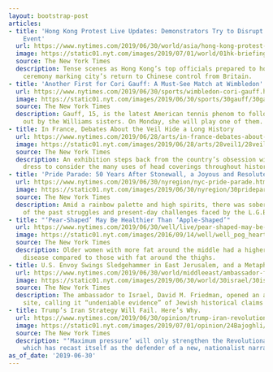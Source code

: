 ```yaml
---
layout: bootstrap-post
articles:
- title: 'Hong Kong Protest Live Updates: Demonstrators Try to Disrupt Handover Anniversary
    Event'
  url: https://www.nytimes.com/2019/06/30/world/asia/hong-kong-protest-live-updates.html
  image: https://static01.nyt.com/images/2019/07/01/world/01hk-briefing-sub2/merlin_157275990_8b872e86-03fa-48f5-ba48-70db0d54f998-facebookJumbo.jpg
  source: The New York Times
  description: Tense scenes as Hong Kong’s top officials prepared to hold an annual
    ceremony marking city’s return to Chinese control from Britain.
- title: 'Another First for Cori Gauff: A Must-See Match at Wimbledon'
  url: https://www.nytimes.com/2019/06/30/sports/wimbledon-cori-gauff.html
  image: https://static01.nyt.com/images/2019/06/30/sports/30gauff/30gauff-facebookJumbo.jpg
  source: The New York Times
  description: Gauff, 15, is the latest American tennis phenom to follow a path laid
    out by the Williams sisters. On Monday, she will play one of them.
- title: In France, Debates About the Veil Hide a Long History
  url: https://www.nytimes.com/2019/06/28/arts/in-france-debates-about-the-veil-hide-a-long-history.html
  image: https://static01.nyt.com/images/2019/06/28/arts/28veil1/28veil1-facebookJumbo.jpg
  source: The New York Times
  description: An exhibition steps back from the country’s obsession with Muslim women’s
    dress to consider the many uses of head coverings throughout history.
- title: 'Pride Parade: 50 Years After Stonewall, a Joyous and Resolute Celebration'
  url: https://www.nytimes.com/2019/06/30/nyregion/nyc-pride-parade.html
  image: https://static01.nyt.com/images/2019/06/30/nyregion/30prideparade1/30prideparade1-facebookJumbo.jpg
  source: The New York Times
  description: Amid a rainbow palette and high spirits, there was sober awareness
    of the past struggles and present-day challenges faced by the L.G.B.T.Q. community.
- title: "‘Pear-Shaped’ May Be Healthier Than ‘Apple-Shaped’"
  url: https://www.nytimes.com/2019/06/30/well/live/pear-shaped-may-be-healthier-than-apple-shaped.html
  image: https://static01.nyt.com/images/2016/09/14/well/well_pog_heart/well_pog_heart-facebookJumbo-v2.jpg
  source: The New York Times
  description: Older women with more fat around the middle had a higher risk for heart
    disease compared to those with fat around the thighs.
- title: U.S. Envoy Swings Sledgehammer in East Jerusalem, and a Metaphor Is Born
  url: https://www.nytimes.com/2019/06/30/world/middleeast/ambassador-friedman-jerusalem.html
  image: https://static01.nyt.com/images/2019/06/30/world/30israel/30israel-facebookJumbo.jpg
  source: The New York Times
  description: The ambassador to Israel, David M. Friedman, opened an archaeological
    site, calling it “undeniable evidence” of Jewish historical claims to Jerusalem.
- title: Trump’s Iran Strategy Will Fail. Here’s Why.
  url: https://www.nytimes.com/2019/06/30/opinion/trump-iran-revolutionary-guards.html
  image: https://static01.nyt.com/images/2019/07/01/opinion/24Bajoghli/24Bajoghli-facebookJumbo.jpg
  source: The New York Times
  description: "‘Maximum pressure’ will only strengthen the Revolutionary Guards,
    which has recast itself as the defender of a new, nationalist narrative."
as_of_date: '2019-06-30'
---
```


